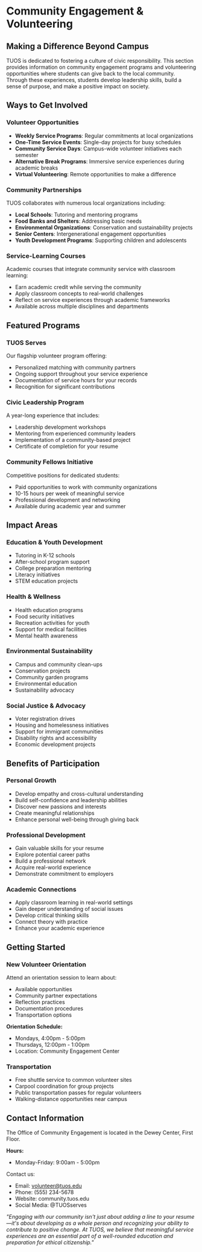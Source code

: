 # Community Engagement & Volunteering

## Making a Difference Beyond Campus

TUOS is dedicated to fostering a culture of civic responsibility. This section provides information on community engagement programs and volunteering opportunities where students can give back to the local community. Through these experiences, students develop leadership skills, build a sense of purpose, and make a positive impact on society.

## Ways to Get Involved

### Volunteer Opportunities
- **Weekly Service Programs**: Regular commitments at local organizations
- **One-Time Service Events**: Single-day projects for busy schedules
- **Community Service Days**: Campus-wide volunteer initiatives each semester
- **Alternative Break Programs**: Immersive service experiences during academic breaks
- **Virtual Volunteering**: Remote opportunities to make a difference

### Community Partnerships
TUOS collaborates with numerous local organizations including:
- **Local Schools**: Tutoring and mentoring programs
- **Food Banks and Shelters**: Addressing basic needs
- **Environmental Organizations**: Conservation and sustainability projects
- **Senior Centers**: Intergenerational engagement opportunities
- **Youth Development Programs**: Supporting children and adolescents

### Service-Learning Courses
Academic courses that integrate community service with classroom learning:
- Earn academic credit while serving the community
- Apply classroom concepts to real-world challenges
- Reflect on service experiences through academic frameworks
- Available across multiple disciplines and departments

## Featured Programs

### TUOS Serves
Our flagship volunteer program offering:
- Personalized matching with community partners
- Ongoing support throughout your service experience
- Documentation of service hours for your records
- Recognition for significant contributions

### Civic Leadership Program
A year-long experience that includes:
- Leadership development workshops
- Mentoring from experienced community leaders
- Implementation of a community-based project
- Certificate of completion for your resume

### Community Fellows Initiative
Competitive positions for dedicated students:
- Paid opportunities to work with community organizations
- 10-15 hours per week of meaningful service
- Professional development and networking
- Available during academic year and summer

## Impact Areas

### Education & Youth Development
- Tutoring in K-12 schools
- After-school program support
- College preparation mentoring
- Literacy initiatives
- STEM education projects

### Health & Wellness
- Health education programs
- Food security initiatives
- Recreation activities for youth
- Support for medical facilities
- Mental health awareness

### Environmental Sustainability
- Campus and community clean-ups
- Conservation projects
- Community garden programs
- Environmental education
- Sustainability advocacy

### Social Justice & Advocacy
- Voter registration drives
- Housing and homelessness initiatives
- Support for immigrant communities
- Disability rights and accessibility
- Economic development projects

## Benefits of Participation

### Personal Growth
- Develop empathy and cross-cultural understanding
- Build self-confidence and leadership abilities
- Discover new passions and interests
- Create meaningful relationships
- Enhance personal well-being through giving back

### Professional Development
- Gain valuable skills for your resume
- Explore potential career paths
- Build a professional network
- Acquire real-world experience
- Demonstrate commitment to employers

### Academic Connections
- Apply classroom learning in real-world settings
- Gain deeper understanding of social issues
- Develop critical thinking skills
- Connect theory with practice
- Enhance your academic experience

## Getting Started

### New Volunteer Orientation
Attend an orientation session to learn about:
- Available opportunities
- Community partner expectations
- Reflection practices
- Documentation procedures
- Transportation options

**Orientation Schedule:**
- Mondays, 4:00pm - 5:00pm
- Thursdays, 12:00pm - 1:00pm
- Location: Community Engagement Center

### Transportation
- Free shuttle service to common volunteer sites
- Carpool coordination for group projects
- Public transportation passes for regular volunteers
- Walking-distance opportunities near campus

## Contact Information

The Office of Community Engagement is located in the Dewey Center, First Floor.

**Hours:**
- Monday-Friday: 9:00am - 5:00pm

Contact us:
- Email: volunteer@tuos.edu
- Phone: (555) 234-5678
- Website: community.tuos.edu
- Social Media: @TUOSserves


*"Engaging with our community isn't just about adding a line to your resume—it's about developing as a whole person and recognizing your ability to contribute to positive change. At TUOS, we believe that meaningful service experiences are an essential part of a well-rounded education and preparation for ethical citizenship."*